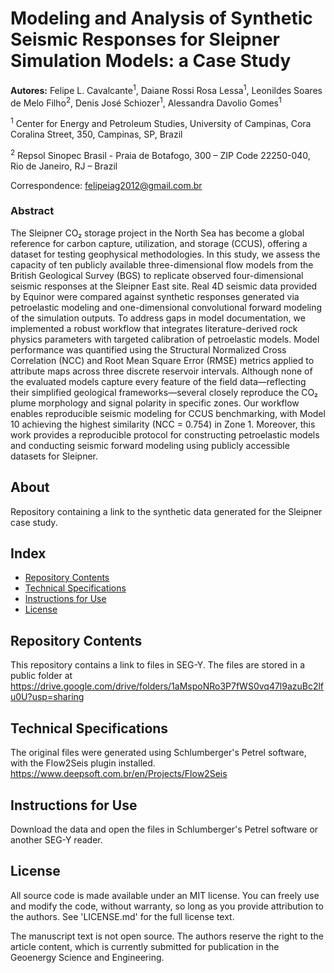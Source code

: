 # Modeling and Analysis of Synthetic Seismic Responses for Sleipner Simulation Models: a Case Study

**Autores:** Felipe L. Cavalcante<sup>1</sup>, Daiane Rossi Rosa Lessa<sup>1</sup>, Leonildes Soares de Melo Filho<sup>2</sup>, Denis José Schiozer<sup>1</sup>, Alessandra Davolio Gomes<sup>1</sup>       

<sup>1</sup> Center for Energy and Petroleum Studies, University of Campinas, Cora Coralina Street, 350, Campinas, SP, Brazil

<sup>2</sup> Repsol Sinopec Brasil - Praia de Botafogo, 300 – ZIP Code 22250-040, Rio de Janeiro, RJ – Brazil

Correspondence: felipeiag2012@gmail.com.br  

### Abstract
The Sleipner CO₂ storage project in the North Sea has become a global reference for carbon capture, utilization, and storage (CCUS), offering a dataset for testing geophysical methodologies. In this study, we assess the capacity of ten publicly available three-dimensional flow models from the British Geological Survey (BGS) to replicate observed four-dimensional seismic responses at the Sleipner East site. Real 4D seismic data provided by Equinor were compared against synthetic responses generated via petroelastic modeling and one-dimensional convolutional forward modeling of the simulation outputs. To address gaps in model documentation, we implemented a robust workflow that integrates literature-derived rock physics parameters with targeted calibration of petroelastic models. Model performance was quantified using the Structural Normalized Cross Correlation (NCC) and Root Mean Square Error (RMSE) metrics applied to attribute maps across three discrete reservoir intervals. Although none of the evaluated models capture every feature of the field data—reflecting their simplified geological frameworks—several closely reproduce the CO₂ plume morphology and signal polarity in specific zones. Our workflow enables reproducible seismic modeling for CCUS benchmarking, with Model 10 achieving the highest similarity (NCC = 0.754) in Zone 1. Moreover, this work provides a reproducible protocol for constructing petroelastic models and conducting seismic forward modeling using publicly accessible datasets for Sleipner.

## About
Repository containing a link to the synthetic data generated for the Sleipner case study.   

## Index

- [Repository Contents](#repository-contents)
- [Technical Specifications](#technical-specifications)
- [Instructions for Use](#instructions-for-use)
- [License](#license)

## Repository Contents   

This repository contains a link to files in SEG-Y. The files are stored in a public folder at https://drive.google.com/drive/folders/1aMspoNRo3P7fWS0vq47l9azuBc2lfu0U?usp=sharing

## Technical Specifications

The original files were generated using Schlumberger's Petrel software, with the Flow2Seis plugin installed. https://www.deepsoft.com.br/en/Projects/Flow2Seis

## Instructions for Use

Download the data and open the files in Schlumberger's Petrel software or another SEG-Y reader.

## License
All source code is made available under an MIT license. You can freely use and modify the code, without warranty, so long as you provide attribution to the authors. See 'LICENSE.md' for the full license text.

The manuscript text is not open source. The authors reserve the right to the article content, which is currently submitted for publication in the Geoenergy Science and Engineering.

